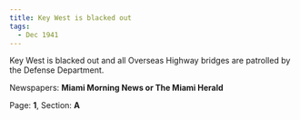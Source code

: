 ```yaml
---  
title: Key West is blacked out  
tags:  
  - Dec 1941  
---  
```

  
Key West is blacked out and all Overseas Highway bridges are patrolled by the Defense Department.  
  
Newspapers: **Miami Morning News or The Miami Herald**  
  
Page: **1**, Section: **A** 

